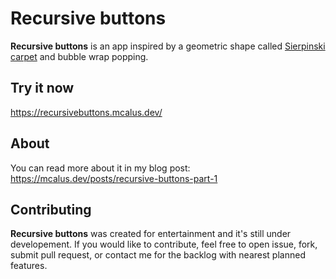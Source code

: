# Recursive buttons

**Recursive buttons** is an app inspired by a geometric shape called [Sierpinski carpet](https://en.wikipedia.org/wiki/Sierpinski_carpet) and bubble wrap popping.

## Try it now

https://recursivebuttons.mcalus.dev/

## About

You can read more about it in my blog post: https://mcalus.dev/posts/recursive-buttons-part-1

## Contributing

**Recursive buttons** was created for entertainment and it's still under developement. If you would like to contribute, feel free to open issue, fork, submit pull request, or contact me for the backlog with nearest planned features.
